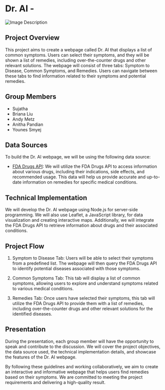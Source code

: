 # Dr. AI -
![Image Description](Img3.png)
## Project Overview
This project aims to create a webpage called Dr. AI that displays a list of common symptoms. Users can select their symptoms, and they will be shown a list of remedies, including over-the-counter drugs and other relevant solutions. The webpage will consist of three tabs: Symptom to Disease, Common Symptoms, and Remedies. Users can navigate between these tabs to find information related to their symptoms and potential remedies.

## Group Members
- Sujatha
- Briana Liu
- Andy Metz
- Anitha Pandian
- Younes Smyej

## Data Sources
To build the Dr. AI webpage, we will be using the following data source:

- [FDA Drugs API](https://api.fda.gov/drug/drugsfda.json): We will utilize the FDA Drugs API to access information about various drugs, including their indications, side effects, and recommended usage. This data will help us provide accurate and up-to-date information on remedies for specific medical conditions.

## Technical Implementation
We will develop the Dr. AI webpage using Node.js for server-side programming. We will also use Leaflet, a JavaScript library, for data visualization and creating interactive maps. Additionally, we will integrate the FDA Drugs API to retrieve information about drugs and their associated conditions.

## Project Flow
1. Symptom to Disease Tab: Users will be able to select their symptoms from a predefined list. The webpage will then query the FDA Drugs API to identify potential diseases associated with those symptoms.

2. Common Symptoms Tab: This tab will display a list of common symptoms, allowing users to explore and understand symptoms related to various medical conditions.

3. Remedies Tab: Once users have selected their symptoms, this tab will utilize the FDA Drugs API to provide them with a list of remedies, including over-the-counter drugs and other relevant solutions for the identified diseases.



## Presentation
During the presentation, each group member will have the opportunity to speak and contribute to the discussion. We will cover the project objectives, the data source used, the technical implementation details, and showcase the features of the Dr. AI webpage.

By following these guidelines and working collaboratively, we aim to create an interactive and informative webpage that helps users find remedies based on their symptoms. We are committed to meeting the project requirements and delivering a high-quality result.


